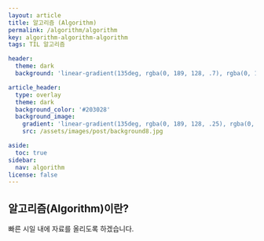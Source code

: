 ```yaml
---
layout: article
title: 알고리즘 (Algorithm)
permalink: /algorithm/algorithm
key: algorithm-algorithm-algorithm
tags: TIL 알고리즘

header:
  theme: dark
  background: 'linear-gradient(135deg, rgba(0, 189, 128, .7), rgba(0, 128, 255, .8))'

article_header:
  type: overlay
  theme: dark
  background_color: '#203028'
  background_image:
    gradient: 'linear-gradient(135deg, rgba(0, 189, 128, .25), rgba(0, 128, 255, .3))'
    src: /assets/images/post/background8.jpg

aside:
  toc: true
sidebar:
  nav: algorithm
license: false
---
```


## 알고리즘(Algorithm)이란?
<!--more-->

빠른 시일 내에 자료를 올리도록 하겠습니다.